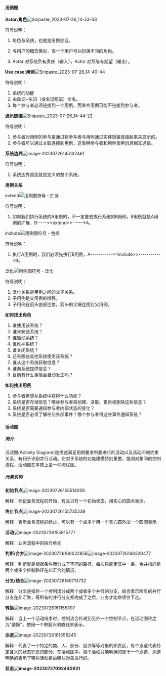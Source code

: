 #### 用例图

**Actor:角色**![Snipaste_2023-07-26_14-33-03](../md_image/学习UML/Snipaste_2023-07-26_14-33-03.png)

符号说明：

1. 角色与系统，也就是用例交互。

2. 与用户的概念类似，但一个用户可以扮演不同的角色。

3. Actor 对系统负有责任（输入），Actor 对系统有期望（输出）。

   

**Use case:用例**![Snipaste_2023-07-26_14-40-44](../md_image/学习UML/Snipaste_2023-07-26_14-40-44.png)

符号说明：

1. 系统的功能
2. 由动词+名词（或名词短语）命名。
3. 每个参与者必须链接到一个用例，而某些用例可能不链接到参与者。



**通讯链接**![Snipaste_2023-07-26_14-44-22](../md_image/学习UML/Snipaste_2023-07-26_14-44-22.png)



符号说明：

1. 参与者对用例的参与是通过将参与者与用例通过实体链接连接起来来显示的。
2. 参与者可以通过关联连接到用例，这表明参与者和用例使用消息相互通信。



**系统边界**![image-20230726145132461](../md_image/学习UML/image-20230726145132461.png)

符号说明：

1. 系统边界里面就是定义的整个系统。

   

**用例关系**

extend![用例图符号 - 扩展](../md_image/学习UML/07-use-case-diagram-notation-extend-16903553717202.png)



符号说明：

1. 如果我们执行系统的A用例时，不一定要去执行系统的B用例，B用例就是A用例的扩展，B-----<\<extend>>---->A。



include![用例图符号 - 包括](../md_image/学习UML/08-use-case-diagram-notation-include.png)

符号说明：

1. 执行A用例时，我们必须先执行B用例，A-----------<\<include>>----------->B。



泛化![用例图符号 - 泛化](../md_image/学习UML/08-use-case-diagram-notation-generalization.png)

符号说明：

1. 泛化关系是用例之间的父子关系。
2. 子用例是父用例的增强。
3. 子用例在箭头底部连接。箭头的尖端连接到父用例。

**如何找出角色**

1. 谁使用该系统？
2. 谁来安装系统？
3. 谁启动系统？
4. 谁维护系统？
5. 谁关闭系统？
6. 还有哪些其他系统使用该系统？
7. 谁从这个系统获取信息？
8. 谁向系统提供信息？
9. 目前有什么事情会自动发生吗？

**如何找出用例**

1. 参与者希望从系统中获得什么功能？
2. 系统是否存储信息？哪些参与者将创建、读取、更新或删除这些信息？
3. 系统是否需要通知参与者内部状态的变化？
4. 系统是否必须了解任何外部事件？哪个参与者将这些事件通知系统？

#### 活动图

##### 简介

活动图(Activity Diagram)是描述满足用例要求所要进行的活动以及活动间的约束关系，有利于识别并行活动。它对于系统的功能建模特别重要，强调对象间的控制流程，活动图在本质上是一种流程图。

##### 元素说明

**初始节点**![image-20230726155514006](../md_image/学习UML/image-20230726155514006.png)

解释：标记业务流程的开始，有且只有一个初始状态，用实心的圆点表示。



**终止节点**![image-20230726155735239](../md_image/学习UML/image-20230726155735239.png)

解释：表示业务流程的终止，可以有一个或多个用一个实心圆外加一个圆圈表示。



**活动**![image-20230726155915777](../md_image/学习UML/image-20230726155915777.png)

解释：业务流程中的执行单元



**判断/合并**![image-20230726160022956](../md_image/学习UML/image-20230726160022956.png)![image-20230726160320477](../md_image/学习UML/image-20230726160320477.png)

解释：判断就是根据条件而分成了不同的路径，每次只能走其中一条。合并指的是两个或多个控制路径在此汇合的情况。



**分叉/结合**![image-20230726160713732](../md_image/学习UML/image-20230726160713732.png)

解释：分叉是指将一个控制流分成两个或者多个并行的分支。结合表示所有的并行分支在此汇聚，等所有的并行分支都完成了之后，业务才能继续往下走。



**转换**![image-20230726161155397](../md_image/学习UML/image-20230726161155397.png)

解释：当上一个活动结束时，控制流会传递到另外一个控制节点，在活动图称之为"装换"，使用一个带箭头的直线来表示。



**泳道**<img src="../md_image/学习UML/image-20230726161558245.png" alt="image-20230726161558245"  />

解释：代表了一个特定的类、人、部分、层次等等对象的职责区，每个泳道代表特定含义的状态职责的部分。在活动图中，每个活动只能明确的属于一个泳道，泳道明确的表示了哪些活动是由哪些对象进行的。



**状态![image-20230727092440931](../md_image/学习UML/image-20230727092440931.png)**